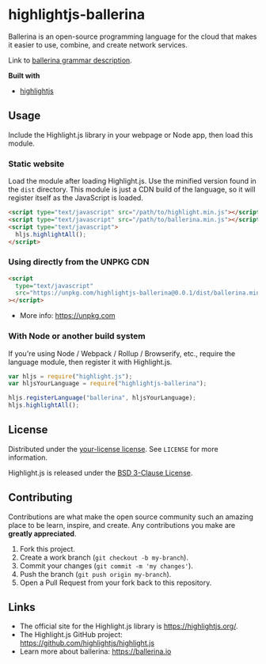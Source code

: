 # highlightjs-ballerina

Ballerina is an open-source programming language for the cloud that makes it easier to use, combine, and create network services.

Link to [ballerina grammar description](https://ballerina.io/spec/lang/master/).

**Built with**

- [highlightjs](https://github.com/highlightjs/highlight.js)

## Usage

Include the Highlight.js library in your webpage or Node app, then load this module.

### Static website

Load the module after loading Highlight.js. Use the minified version found in the `dist` directory. This module is just a CDN build of the language, so it will register itself as the JavaScript is loaded.

```html
<script type="text/javascript" src="/path/to/highlight.min.js"></script>
<script type="text/javascript" src="/path/to/ballerina.min.js"></script>
<script type="text/javascript">
  hljs.highlightAll();
</script>
```

### Using directly from the UNPKG CDN

```html
<script
  type="text/javascript"
  src="https://unpkg.com/highlightjs-ballerina@0.0.1/dist/ballerina.min.js"
></script>
```

- More info: <https://unpkg.com>

### With Node or another build system

If you're using Node / Webpack / Rollup / Browserify, etc., require the language module, then register it with Highlight.js.

```javascript
var hljs = require("highlight.js");
var hljsYourLanguage = require("highlightjs-ballerina");

hljs.registerLanguage("ballerina", hljsYourLanguage);
hljs.highlightAll();
```

## License

Distributed under the [your-license license](./LICENSE). See `LICENSE` for more information.

Highlight.js is released under the [BSD 3-Clause License](https://github.com/highlightjs/highlight.js/blob/master/LICENSE).

## Contributing

Contributions are what make the open source community such an amazing place to be learn, inspire, and create. Any contributions you make are **greatly appreciated**.

1. Fork this project.
2. Create a work branch (`git checkout -b my-branch`).
3. Commit your changes (`git commit -m 'my changes'`).
4. Push the branch (`git push origin my-branch`).
5. Open a Pull Request from your fork back to this repository.

## Links

- The official site for the Highlight.js library is <https://highlightjs.org/>.
- The Highlight.js GitHub project: <https://github.com/highlightjs/highlight.js>
- Learn more about ballerina: <https://ballerina.io>
